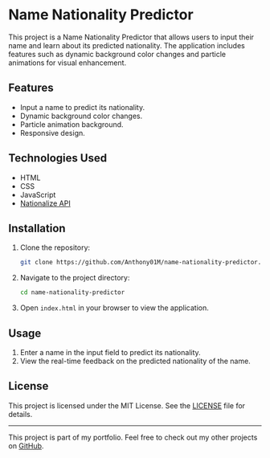 # Name Nationality Predictor

This project is a Name Nationality Predictor that allows users to input their name and learn about its predicted nationality. The application includes features such as dynamic background color changes and particle animations for visual enhancement.

## Features

- Input a name to predict its nationality.
- Dynamic background color changes.
- Particle animation background.
- Responsive design.

## Technologies Used

- HTML
- CSS
- JavaScript
- [Nationalize API](https://nationalize.io/)

## Installation

1. Clone the repository:
    ```sh
    git clone https://github.com/Anthony01M/name-nationality-predictor.git
    ```
2. Navigate to the project directory:
    ```sh
    cd name-nationality-predictor
    ```
3. Open `index.html` in your browser to view the application.

## Usage

1. Enter a name in the input field to predict its nationality.
2. View the real-time feedback on the predicted nationality of the name.

## License

This project is licensed under the MIT License. See the [LICENSE](LICENSE) file for details.

---

This project is part of my portfolio. Feel free to check out my other projects on [GitHub](https://github.com/Anthony01M).